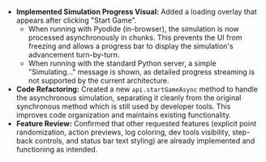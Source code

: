 - **Implemented Simulation Progress Visual:** Added a loading overlay that appears after clicking "Start Game".
  - When running with Pyodide (in-browser), the simulation is now processed asynchronously in chunks. This prevents the UI from freezing and allows a progress bar to display the simulation's advancement turn-by-turn.
  - When running with the standard Python server, a simple "Simulating..." message is shown, as detailed progress streaming is not supported by the current architecture.
- **Code Refactoring:** Created a new `api.startGameAsync` method to handle the asynchronous simulation, separating it cleanly from the original synchronous method which is still used by developer tools. This improves code organization and maintains existing functionality.
- **Feature Review:** Confirmed that other requested features (explicit point randomization, action previews, log coloring, dev tools visibility, step-back controls, and status bar text styling) are already implemented and functioning as intended.